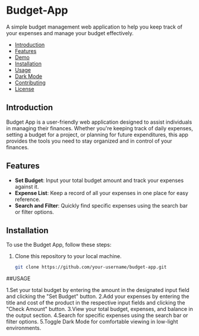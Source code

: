 # Budget-App


A simple budget management web application to help you keep track of your expenses and manage your budget effectively.



- [Introduction](#introduction)
- [Features](#features)
- [Demo](#demo)
- [Installation](#installation)
- [Usage](#usage)
- [Dark Mode](#dark-mode)
- [Contributing](#contributing)
- [License](#license)

## Introduction

Budget App is a user-friendly web application designed to assist individuals in managing their finances. Whether you're keeping track of daily expenses, setting a budget for a project, or planning for future expenditures, this app provides the tools you need to stay organized and in control of your finances.

## Features

- **Set Budget**: Input your total budget amount and track your expenses against it.
- **Expense List**: Keep a record of all your expenses in one place for easy reference.
- **Search and Filter**: Quickly find specific expenses using the search bar or filter options.



## Installation

To use the Budget App, follow these steps:

1. Clone this repository to your local machine.
   ```bash
   git clone https://github.com/your-username/budget-app.git

##USAGE

1.Set your total budget by entering the amount in the designated input field and clicking the "Set Budget" button.
2.Add your expenses by entering the title and cost of the product in the respective input fields and clicking the "Check Amount" button.
3.View your total budget, expenses, and balance in the output section.
4.Search for specific expenses using the search bar or filter options.
5.Toggle Dark Mode for comfortable viewing in low-light environments.

